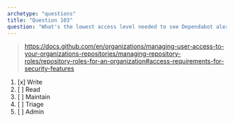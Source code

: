 ```yaml
---
archetype: "questions"
title: "Question 103"
question: "What's the lowest access level needed to see Dependabot alerts in a repository within an organization?"
---
```



> https://docs.github.com/en/organizations/managing-user-access-to-your-organizations-repositories/managing-repository-roles/repository-roles-for-an-organization#access-requirements-for-security-features
1. [x] Write
1. [ ] Read
1. [ ] Maintain
1. [ ] Triage
1. [ ] Admin

